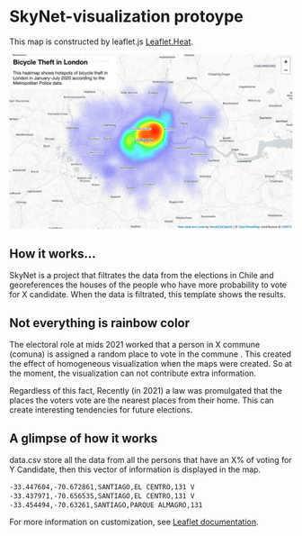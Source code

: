 # SkyNet-visualization protoype 

This map is constructed by leaflet.js [Leaflet.Heat](https://github.com/Leaflet/Leaflet.heat).

![Screenshot](screenshot.png)

## How it works...

SkyNet is a project that filtrates the data from the elections in Chile and georeferences the houses
of the people who have more probability to vote for X candidate. When the data is filtrated, this template shows the results.

## Not everything is rainbow color

The electoral role at mids 2021 worked that a person in X commune
(comuna) is assigned a random place to vote in the commune
. This created the effect of homogeneous visualization when the maps were created. So at the moment, the visualization can not contribute extra information.
 
Regardless of this fact, Recently (in 2021) a law was promulgated that the places the voters vote are the nearest places from their home. This can create interesting tendencies for future elections. 

## A glimpse of how it works 

data.csv store all the data from all the persons that have an X% of voting for Y Candidate, then this vector of information is displayed in the map.

```
-33.447604,-70.672861,SANTIAGO,EL CENTRO,131 V
-33.437971,-70.656535,SANTIAGO,EL CENTRO,131 V
-33.454494,-70.63261,SANTIAGO,PARQUE ALMAGRO,131
```

For more information on customization, see [Leaflet documentation](https://leafletjs.com/).